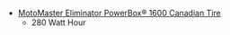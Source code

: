 *   [MotoMaster Eliminator PowerBox® 1600 Canadian Tire](https://www.canadiantire.ca/en/pdp/motomaster-eliminator-powerbox-1600-0112014p.html#srp)
    *   280 Watt Hour
